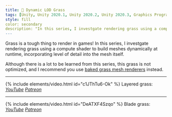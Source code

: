 ```yaml
---
title: 🌱 Dynamic LOD Grass
tags: [Unity, Unity 2020.1, Unity 2020.2, Unity 2020.3, Graphics Programming, URP, HLSL, C#, Shader, Compute Shader, Grass]
style: fill
color: secondary 
description: "In this series, I investgate rendering grass using a compute shader to build meshes dynamically at runtime, incorporating level of detail into the mesh itself."
---
```


Grass is a tough thing to render in games! In this series, I investgate rendering grass using a compute shader to build meshes dynamically at runtime, incorporating level of detail into the mesh itself.

Although there is a lot to be learned from this series, this grass is not optimized, and I recommend you use [baked grass mesh renderers](baked-compute-grass) instead.

***

{% include elements/video.html id="c1JThTu6-Ok" %}
Layered grass: *[YouTube](https://youtu.be/c1JThTu6-Ok) [Patreon](https://www.patreon.com/posts/files-grass-with-46573468)* 

***

{% include elements/video.html id="DeATXF4Szqo" %}
Blade grass: *[YouTube](https://youtu.be/DeATXF4Szqo) [Patreon](https://www.patreon.com/posts/files-procedural-46533560)* 